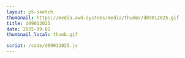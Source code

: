```yaml
---
layout: p5-sketch
thumbnail: https://media.awd.systems/media/thumbs/d09012025.gif
title: d09012025
date: 2025-09-01
thumbnail_local: thumb.gif

script: /code/d09012025.js
---
```

